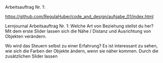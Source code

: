 Arbeitsauftrag Nr. 1:

https://github.com/RegulaHuber/code_and_design/aufgabe_01/index.html

Lernjournal Arbeitsauftrag Nr. 1:
Welche Art von Beziehung stellst du her?
Mit dem erste Slider lassen sich die Nähe / Distanz und Ausrichtung von Objekten verändern.

Wo wird das Steuern selbst zu einer Erfahrung?
Es ist interessant zu sehen, wie sich die Farben der Objekte ändern, wenn sie näher kommen. Durch die zusätzlichen Slider lassen
